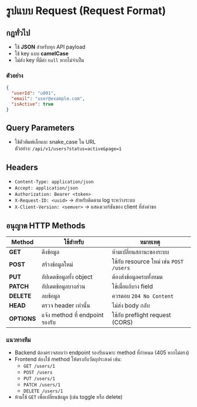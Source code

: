 # รูปแบบ Request (Request Format)

## กฎทั่วไป
- ใช้ **JSON** สำหรับทุก API payload
- ใช้ key แบบ **camelCase**
- ไม่ส่ง key ที่มีค่า `null` หากไม่จำเป็น

### ตัวอย่าง
```json
{
  "userId": "u001",
  "email": "user@example.com",
  "isActive": true
}
```

## Query Parameters
- ใช้ตัวพิมพ์เล็กและ snake_case ใน URL  
  ตัวอย่าง: `/api/v1/users?status=active&page=1`

## Headers
- `Content-Type: application/json`
- `Accept: application/json`
- `Authorization: Bearer <token>`
- `X-Request-ID: <uuid>` → สำหรับติดตาม log ระหว่างระบบ
- `X-Client-Version: <semver>` → แสดงเวอร์ชันของ client ที่ส่งคำขอ

## อนุญาต HTTP Methods

| Method | ใช้สำหรับ | หมายเหตุ |
|---------|-------------|-----------|
| **GET** | ดึงข้อมูล | ห้ามเปลี่ยนสถานะของระบบ |
| **POST** | สร้างข้อมูลใหม่ | ใช้กับ resource ใหม่ เช่น `POST /users` |
| **PUT** | อัปเดตข้อมูลทั้ง object | ต้องส่งข้อมูลครบทั้งหมด |
| **PATCH** | อัปเดตข้อมูลบางส่วน | ใช้เมื่อแก้บาง field |
| **DELETE** | ลบข้อมูล | ควรตอบ `204 No Content` |
| **HEAD** | ตรวจ header เท่านั้น | ไม่ส่ง body กลับ |
| **OPTIONS** | แจ้ง method ที่ endpoint รองรับ | ใช้กับ preflight request (CORS) |

### แนวทางทีม
- Backend ต้องตรวจสอบว่า endpoint รองรับเฉพาะ method ที่กำหนด (405 หากไม่ตรง)
- Frontend ต้องใช้ method ให้ตรงกับวัตถุประสงค์ เช่น:
  - `GET /users/1`
  - `POST /users`
  - `PUT /users/1`
  - `PATCH /users/1`
  - `DELETE /users/1`
- ห้ามใช้ `GET` เพื่อเปลี่ยนข้อมูล (เช่น toggle หรือ delete)


